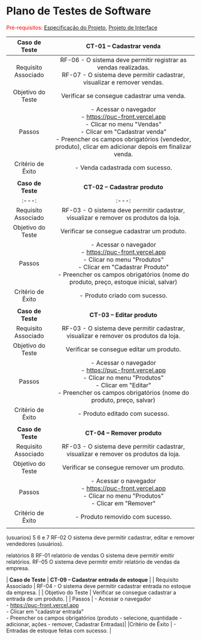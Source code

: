 # Plano de Testes de Software

<span style="color:red">Pré-requisitos: <a href="2-Especificação do Projeto.md"> Especificação do Projeto</a></span>, <a href="3-Projeto de Interface.md"> Projeto de Interface</a>

| **Caso de Teste** 	| **CT-01 – Cadastrar venda** 	|
|:---:	|:---:	|
|	Requisito Associado 	| RF-06 - O sistema deve permitir registrar as vendas realizadas. <br> RF-07 - O sistema deve permitir cadastrar, visualizar e remover vendas.|
| Objetivo do Teste 	| Verificar se consegue cadastrar uma venda. |
| Passos 	| - Acessar o navegador <br> - https://puc-front.vercel.app                                                                                       <br> - Clicar no menu "Vendas"  <br> - Clicar em "Cadastrar venda" <br> - Preencher os campos obrigatórios (vendedor, produto), clicar em adicionar depois em finalizar venda. |
|Critério de Êxito | - Venda cadastrada com sucesso. |
|  	|  	| 
| **Caso de Teste** 	| **CT-02 – Cadastrar produto** 	|
|:---:	|:---:	|
|	Requisito Associado 	| RF-03 - O sistema deve permitir cadastrar, visualizar e remover os produtos da loja. |
| Objetivo do Teste 	| Verificar se consegue cadastrar um produto. |
| Passos 	| - Acessar o navegador <br> - https://puc-front.vercel.app                                                                                       <br> - Clicar no menu "Produtos"  <br> - Clicar em "Cadastrar Produto" <br> - Preencher os campos obrigatórios (nome do produto, preço, estoque inicial, salvar) |
|Critério de Êxito | - Produto criado com sucesso. |
|  	|  	|
| **Caso de Teste** 	| **CT-03 – Editar produto** 	|
|	Requisito Associado 	| RF-03 - O sistema deve permitir cadastrar, visualizar e remover os produtos da loja. |
| Objetivo do Teste 	| Verificar se consegue editar um produto. |
| Passos 	| - Acessar o navegador <br>- https://puc-front.vercel.app <br> - Clicar no menu "Produtos" <br> - Clicar em "Editar" <br> - Preencher os campos obrigatórios (nome do produto, preço, salvar) |
|Critério de Êxito | - Produto editado com sucesso. |
|  	|  	|
| **Caso de Teste** 	| **CT-04 – Remover produto** 	|
|	Requisito Associado 	| RF-03 - O sistema deve permitir cadastrar, visualizar e remover os produtos da loja. |
| Objetivo do Teste 	| Verificar se consegue remover um produto. |
| Passos 	| - Acessar o navegador <br> - https://puc-front.vercel.app <br> - Clicar no menu "Produtos" <br> - Clicar em "Remover" <br> |
|Critério de Êxito | - Produto removido com sucesso. |
|  	|  	|

(usuarios) 5 6 e 7 RF-02 O sistema deve permitir cadastrar, editar e remover vendedores (usuários).

 relatórios 8 RF-01 relatório de vendas O sistema deve permitir emitir relatórios.
RF-05 O sistema deve permitir emitir relatório de vendas da empresa.

| **Caso de Teste** 	| **CT-09 – Cadastrar entrada de estoque** 	|
|	Requisito Associado 	| RF-04 - O sistema deve permitir cadastrar entrada no estoque da empresa. |
| Objetivo do Teste 	| Verificar se consegue cadastrar a entrada de um produto. |
| Passos 	| - Acessar o navegador <br> - https://puc-front.vercel.app <br> - Clicar em "cadastrar entrada" <br> - Preencher os campos obrigatórios (produto - selecione, quantidade - adicionar, ações - remover, Cadastrar Entradas)|
|Critério de Êxito | - Entradas de estoque feitas com sucesso. |

